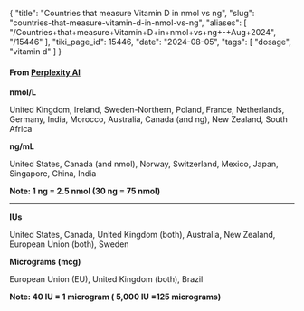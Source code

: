 {
    "title": "Countries that measure Vitamin D in nmol vs ng",
    "slug": "countries-that-measure-vitamin-d-in-nmol-vs-ng",
    "aliases": [
        "/Countries+that+measure+Vitamin+D+in+nmol+vs+ng+-+Aug+2024",
        "/15446"
    ],
    "tiki_page_id": 15446,
    "date": "2024-08-05",
    "tags": [
        "dosage",
        "vitamin d"
    ]
}


#### From [Perplexity AI](https://www.perplexity.ai/search/which-countries-use-nmol-l-as-mFhsfeu7Q9uSlq3Py6a7Zg)

 **nmol/L** 

United Kingdom, Ireland, Sweden-Northern, Poland, France, Netherlands, Germany, India, Morocco, Australia, Canada (and ng), New Zealand, South Africa

 **ng/mL** 

United States, Canada (and nmol), Norway, Switzerland, Mexico, Japan, Singapore, China, India

 **Note: 1 ng = 2.5 nmol (30 ng = 75 nmol)** 

---

 **IUs** 

United States, Canada, United Kingdom (both), Australia, New Zealand, European Union (both), Sweden

 **Micrograms  (mcg)** 

European Union (EU), United Kingdom (both), Brazil

 **Note: 40 IU = 1 microgram ( 5,000 IU =125 micrograms)** 

<!-- ~tc~ (alias(List of countries that measure Vitamin D is nmol (instead of ng) -  Aug 2024)) ~/tc~ -->